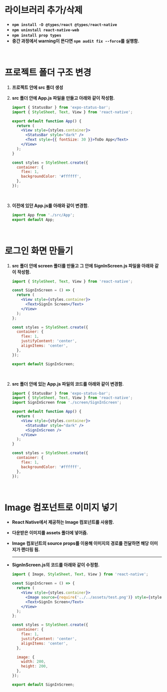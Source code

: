 # **라이브러리 추가/삭제**

- **`npm install -D @types/react @types/react-native`**
- **`npm uninstall react-native-web`**
- **`npm install prop types`**
- **중간 과정에서 warning이 뜬다면 `npm audit fix --force`를 실행함.**

<br>

# **프로젝트 폴더 구조 변경**

1. **프로젝트 안에 src 폴더 생성**
2. **src 폴더 안에 App.js 파일을 만들고 아래와 같이 작성함.**
    
    ```jsx
    import { StatusBar } from 'expo-status-bar';
    import { StyleSheet, Text, View } from 'react-native';
    
    export default function App() {
      return (
        <View style={styles.container}>
          <StatusBar style="dark" />
          <Text style={{ fontSize: 30 }}>ToDo App</Text>
        </View>
      );
    }
    
    const styles = StyleSheet.create({
      container: {
        flex: 1,
        backgroundColor: '#ffffff',
      },
    });
    ```
    
    <br>
    
3. **이전에 있던 App.js를 아래와 같이 변경함.**
    
    ```jsx
    import App from './src/App';
    export default App;
    ```
    
<br>

# **로그인 화면 만들기**

1. **src 폴더 안에 screen 폴더를 만들고 그 안에 SignInScreen.js 파일을 아래와 같이 작성함.**
    
    ```jsx
    import { StyleSheet, Text, View } from 'react-native';
    
    const SignInScreen = () => {
      return (
        <View style={styles.container}>
          <Text>SignIn Screen</Text>
        </View>
      );
    };
    
    const styles = StyleSheet.create({
      container: {
        flex: 1,
        justifyContent: 'center',
        alignItems: 'center',
      },
    });
    
    export default SignInScreen;
    ```
    
    <br>
    
2. **src 폴더 안에 있는 App.js 파일의 코드를 아래와 같이 변경함.**
    
    ```jsx
    import { StatusBar } from 'expo-status-bar';
    import { StyleSheet, Text, View } from 'react-native';
    import SignInScreen from './screen/SignInScreen';
    
    export default function App() {
      return (
        <View style={styles.container}>
          <StatusBar style="dark" />
          <SignInScreen />
        </View>
      );
    }
    
    const styles = StyleSheet.create({
      container: {
        flex: 1,
        backgroundColor: '#ffffff',
      },
    });
    ```
    
    <br>
    
# **Image 컴포넌트로 이미지 넣기**

- **React Native에서 제공하는 Image 컴포넌트를 사용함.**
- **다운받은 이미지를 assets 폴더에 넣어줌.**
- **Image 컴포넌트의 source props를 이용해 이미지의 경로를 전달하면 해당 이미지가 랜더링 됨.**
    
    ---
    
- **SignInScreen.js의 코드를 아래와 같이 수정함.**
    
    ```jsx
    import { Image, StyleSheet, Text, View } from 'react-native';
    
    const SignInScreen = () => {
      return (
        <View style={styles.container}>
          <Image source={require('../../assets/test.png')} style={styles.Image} />
          <Text>SignIn Screen</Text>
        </View>
      );
    };
    
    const styles = StyleSheet.create({
      container: {
        flex: 1,
        justifyContent: 'center',
        alignItems: 'center',
      },
    
      image: {
        width: 200,
        height: 200,
      },
    });
    
    export default SignInScreen;
    ```
    
